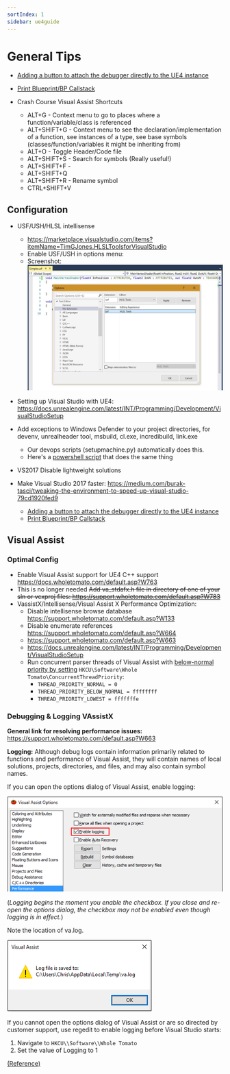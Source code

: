 ```yaml
---
sortIndex: 1
sidebar: ue4guide
---
```


# General Tips

- [Adding a button to attach the debugger directly to the UE4 instance](../general-debugging/add-vs-autoattach-to-ue4-button)

- [Print Blueprint/BP Callstack](../general-debugging/print-bp-callstack)

- Crash Course Visual Assist Shortcuts
  - ALT+G - Context menu to go to places where a function/variable/class is referenced
  - ALT+SHIFT+G - Context menu to see the declaration/implementation of a function, see instances of a type, see base symbols (classes/function/variables it might be inheriting from)
  - ALT+O - Toggle Header/Code file
  - ALT+SHIFT+S - Search for symbols (Really useful!)
  - ALT+SHIFT+F -
  - ALT+SHIFT+Q
  - ALT+SHIFT+R - Rename symbol
  - CTRL+SHIFT+V

## Configuration

- USF/USH/HLSL intellisense
  - <https://marketplace.visualstudio.com/items?itemName=TimGJones.HLSLToolsforVisualStudio>
  - Enable USF/USH in options menu:
  - Screenshot: ![VSTipsUE4_Overview](../_assets/VSTipsUE4_Overview.jpg)

- Setting up Visual Studio with UE4: <https://docs.unrealengine.com/latest/INT/Programming/Development/VisualStudioSetup>

- Add exceptions to Windows Defender to your project directories, for devenv, unrealheader tool, msbuild, cl.exe, incredibuild, link.exe
  - Our devops scripts (setupmachine.py) automatically does this.
  - Here's a [powershell script](../development-setup/windows-defender-exclusions-script) that does the same thing

- VS2017 Disable lightweight solutions

- Make Visual Studio 2017 faster: <https://medium.com/burak-tasci/tweaking-the-environment-to-speed-up-visual-studio-79cd1920fed9>
  - [Adding a button to attach the debugger directly to the UE4 instance](../general-debugging/add-vs-autoattach-to-ue4-button)
  - [Print Blueprint/BP Callstack](../general-debugging/print-bp-callstack)

## Visual Assist

### Optimal Config

- Enable Visual Assist support for UE4 C++ support <https://docs.wholetomato.com/default.asp?W763>
- This is no longer needed ~~Add va_stdafx.h file in directory of one of your sln or vcxproj files: <https://support.wholetomato.com/default.asp?W783>~~
- VassistX/Intellisense/Visual Assist X Performance Optimization:
  - Disable intellisense browse database <https://support.wholetomato.com/default.asp?W133>
  - Disable enumerate references <https://support.wholetomato.com/default.asp?W664>
  - <https://support.wholetomato.com/default.asp?W663>
  - <https://docs.unrealengine.com/latest/INT/Programming/Development/VisualStudioSetup>
  - Run concurrent parser threads of Visual Assist with [below-normal priority by setting](https://support.wholetomato.com/default.asp?W774) `HKCU\Software\Whole Tomato\ConcurrentThreadPriority`:
    - `THREAD_PRIORITY_NORMAL = 0`
    - `THREAD_PRIORITY_BELOW_NORMAL = ffffffff`
    - `THREAD_PRIORITY_LOWEST = fffffffe`

### Debugging & Logging VAssistX

**General link for resolving performance issues:** <https://support.wholetomato.com/default.asp?W663>

**Logging:** Although debug logs contain information primarily related to functions and performance of Visual Assist, they will contain names of local solutions, projects, directories, and files, and may also contain symbol names.

If you can open the options dialog of Visual Assist, enable logging:

![](../_assets/VSTipsUE4_VAssistXDebug_options.png)

(_Logging begins the moment you enable the checkbox. If you close and re-open the options dialog, the checkbox may not be enabled even though logging is in effect._)

Note the location of va.log.

![](../_assets/VSTipsUE4_VisualAssist.png)

If you cannot open the options dialog of Visual Assist or are so directed by customer support, use regedit to enable logging before Visual Studio starts:

1. Navigate to `HKCU\\Software\\Whole Tomato`
2. Set the value of Logging to 1

[(Reference)](https://support.wholetomato.com/default.asp?W305)
